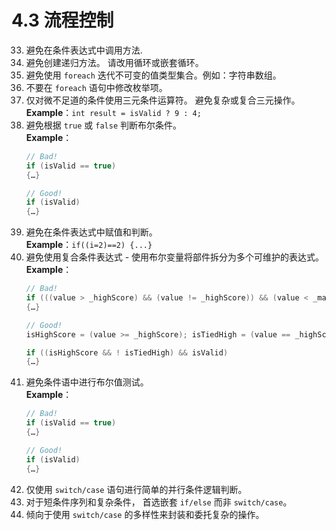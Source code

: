 # 4.3 流程控制

33. 避免在条件表达式中调用方法.
34. 避免创建递归方法。 请改用循环或嵌套循环。 
35. 避免使用 `foreach` 迭代不可变的值类型集合。例如：字符串数组。 
36. 不要在 `foreach` 语句中修改枚举项。 
37. 仅对微不足道的条件使用三元条件运算符。 避免复杂或复合三元操作。  
**Example**：`int result = isValid ? 9 : 4;`
38. 避免根据 `true` 或 `false` 判断布尔条件。  
**Example**：
    ```C#
    // Bad!
    if (isValid == true) 
    {…}

    // Good!
    if (isValid) 
    {…}
    ```
39. 避免在条件表达式中赋值和判断。  
**Example**：`if((i=2)==2) {...}`
40. 避免使用复合条件表达式 - 使用布尔变量将部件拆分为多个可维护的表达式。 
**Example**：
    ```C#
    // Bad!
    if (((value > _highScore) && (value != _highScore)) && (value < _maxScore)) 
    {…}

    // Good!
    isHighScore = (value >= _highScore); isTiedHigh = (value == _highScore); isValid = (value < _maxValue);

    if ((isHighScore && ! isTiedHigh) && isValid) 
    {…}
    ```
41. 避免条件语中进行布尔值测试。  
**Example**：
    ```C#
    // Bad!
    if (isValid == true) 
    {…}

    // Good!
    if (isValid) 
    {…}
    ```
42. 仅使用 `switch/case` 语句进行简单的并行条件逻辑判断。 
43. 对于短条件序列和复杂条件， 首选嵌套 `if/else` 而非 `switch/case`。
44. 倾向于使用 `switch/case` 的多样性来封装和委托复杂的操作。